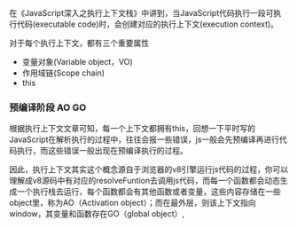在《JavaScript深入之执行上下文栈》中讲到，当JavaScript代码执行一段可执行代码(executable code)时，会创建对应的执行上下文(execution context)。

对于每个执行上下文，都有三个重要属性

* 变量对象(Variable object，VO)
* 作用域链(Scope chain)
* this
### 预编译阶段 AO GO
根据执行上下文文章可知，每一个上下文都拥有this，回想一下平时写的JavaScript在解析执行的过程中，往往会报一些错误，js一般会先预编译再进行代码执行，而这些错误一般出现在预编译执行的过程。

因此，执行上下文其实这个概念源自于浏览器的v8引擎运行js代码的过程，你可以理解成v8源码中有对应的resolveFuntion去调用js代码，而每一个函数都会动态生成一个执行栈去运行，每个函数都会有其他函数或者变量，这些内容存储在一些object里，称为AO（Activation object）；而在最外层，则该上下文指向window，其变量和函数存在GO（global object）,